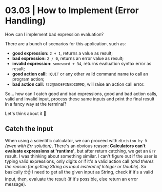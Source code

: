 03.03 | How to Implement (Error Handling)
=========================================

How can I implement bad expression evaluation?

There are a bunch of scenarios for this application, such as:

- **good expression:** `2 + 1`, returns a value as result;
- **bad expression:** `2 / 0`, returns an error value as result;
- **invalid expression:** `someword + 34`, returns evaluation
  syntax error as result;
- **good action call:** `!QUIT` or any other valid command name to
  call an program action;
- **bad action call:** `!22@UNDEFINEDCOMMD`, will raise an action
  call error.

So... how can I catch good and bad expressions, good and bad action
calls, valid and invalid input, process these same inputs and print
the final result in a fancy way at the terminal?

Let's think about it 💭

Catch the input
---------------

When using a scientific calculator, we can proceed with
`division by 0` _(even with Err solution)_. There's an obvious
reason: **Calculators can't evaluate expressions at 'runtime'**, but
after return catching, we get an `Err` result. I was thinking about
something similar. I  can't figure out if the user is typing valid
expressions, only digits or if it's a valid action call _(and theres
the reason for getting String as input instead of Integer or
Double)_. So basically 🤓☝️ I need to get all the given input as
String, check if it's a valid input, then, evaluate the result (if
it's possible, else return an error message).
